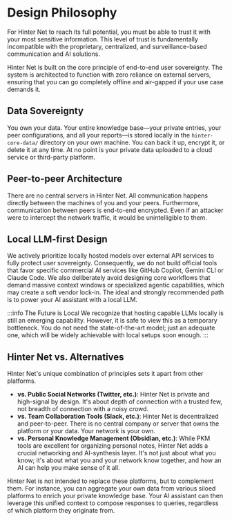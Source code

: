 # Design Philosophy

For Hinter Net to reach its full potential, you must be able to trust it with your most sensitive information.
This level of trust is fundamentally incompatible with the proprietary, centralized, and surveillance-based communication and AI solutions.

Hinter Net is built on the core principle of end-to-end user sovereignty.
The system is architected to function with zero reliance on external servers, ensuring that you can go completely offline and air-gapped if your use case demands it.

## Data Sovereignty

You own your data.
Your entire knowledge base—your private entries, your peer configurations, and all your reports—is stored locally in the `hinter-core-data/` directory on your own machine.
You can back it up, encrypt it, or delete it at any time.
At no point is your private data uploaded to a cloud service or third-party platform.

## Peer-to-peer Architecture

There are no central servers in Hinter Net.
All communication happens directly between the machines of you and your peers.
Furthermore, communication between peers is end-to-end encrypted.
Even if an attacker were to intercept the network traffic, it would be unintelligible to them.

## Local LLM-first Design

We actively prioritize locally hosted models over external API services to fully protect user sovereignty.
Consequently, we do not build official tools that favor specific commercial AI services like GitHub Copilot, Gemini CLI or Claude Code.
We also deliberately avoid designing core workflows that demand massive context windows or specialized agentic capabilities, which may create a soft vendor lock-in.
The ideal and strongly recommended path is to power your AI assistant with a local LLM.

:::info The Future is Local
We recognize that hosting capable LLMs locally is still an emerging capability.
However, it is safe to view this as a temporary bottleneck.
You do not need the state-of-the-art model; just an adequate one, which will be widely achievable with local setups soon enough.
:::

## Hinter Net vs. Alternatives

Hinter Net's unique combination of principles sets it apart from other platforms.

- **vs. Public Social Networks (Twitter, etc.)**: Hinter Net is private and high-signal by design.
  It's about depth of connection with a trusted few, not breadth of connection with a noisy crowd.
- **vs. Team Collaboration Tools (Slack, etc.)**: Hinter Net is decentralized and peer-to-peer.
  There is no central company or server that owns the platform or your data.
  Your network is your own.
- **vs. Personal Knowledge Management (Obsidian, etc.)**: While PKM tools are excellent for organizing personal notes, Hinter Net adds a crucial networking and AI-synthesis layer.
  It's not just about what you know; it's about what you and your network know together, and how an AI can help you make sense of it all.

Hinter Net is not intended to replace these platforms, but to complement them.
For instance, you can aggregate your own data from various siloed platforms to enrich your private knowledge base.
Your AI assistant can then leverage this unified context to compose responses to queries, regardless of which platform they originate from.

